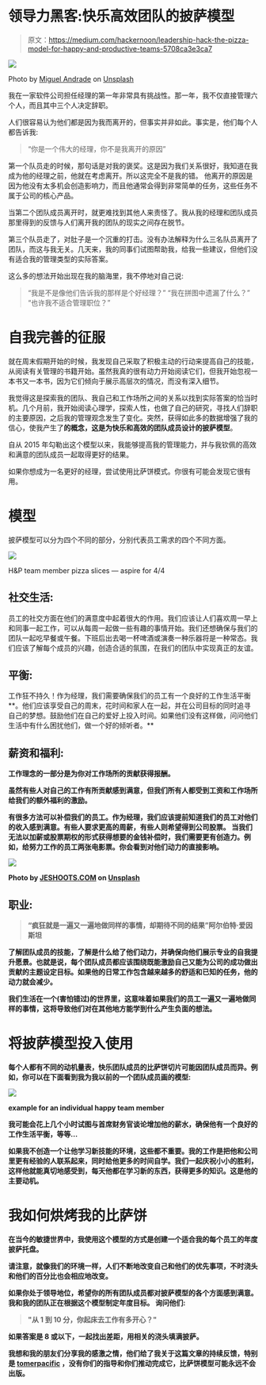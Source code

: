 # 领导力黑客:快乐高效团队的披萨模型

> 原文：<https://medium.com/hackernoon/leadership-hack-the-pizza-model-for-happy-and-productive-teams-5708ca3e3ca7>

![](img/e76db43ad2c0867209d7eb79a438341f.png)

Photo by [Miguel Andrade](https://unsplash.com/@sr_taquito?utm_source=medium&utm_medium=referral) on [Unsplash](https://unsplash.com?utm_source=medium&utm_medium=referral)

我在一家软件公司担任经理的第一年非常具有挑战性。那一年，我不仅直接管理六个人，而且其中三个人决定辞职。

人们很容易认为他们都是因为我而离开的，但事实并非如此。事实是，他们每个人都告诉我:

> “你是一个伟大的经理，你不是我离开的原因”

第一个队员走的时候，那句话是对我的褒奖。这是因为我们关系很好，我知道在我成为他的经理之前，他就在考虑离开。所以这完全不是我的错。
他离开的原因是因为他没有太多机会创造影响力，而且他通常会得到非常简单的任务，这些任务不属于公司的核心产品。

当第二个团队成员离开时，就更难找到其他人来责怪了。我从我的经理和团队成员那里得到的反馈与人们离开我的团队的现实之间存在脱节。

第三个队员走了，对肚子是一个沉重的打击。没有办法解释为什么三名队员离开了团队，而这与我无关。几天来，我的同事们试图帮助我，给我一些建议，但他们没有适合我的管理类型的实际答案。

这么多的想法开始出现在我的脑海里，我不停地对自己说:

> “我是不是像他们告诉我的那样是个好经理？”
> “我在拼图中遗漏了什么？”
> “也许我不适合管理职位？”

# 自我完善的征服

就在周末假期开始的时候，我发现自己采取了积极主动的行动来提高自己的技能，从阅读有关管理的书籍开始。虽然我真的很有动力开始阅读它们，但我开始忽视一本书又一本书，因为它们倾向于展示高层次的情况，而没有深入细节。

我觉得这是探索我的团队、我自己和工作场所之间的关系以找到实际答案的恰当时机。几个月前，我开始阅读心理学，探索人性，也做了自己的研究，寻找人们辞职的主要原因，之后我的管理观念发生了变化。突然，获得如此多的数据增强了我的信心，使我产生了**的概念，这是为快乐和高效的团队成员设计的披萨模型**。

自从 2015 年勾勒出这个模型以来，我能够提高我的管理能力，并与我钦佩的高效和满意的团队成员一起取得更好的结果。

如果你想成为一名更好的经理，尝试使用比萨饼模式。你很有可能会发现它很有用。

# 模型

披萨模型可以分为四个不同的部分，分别代表员工需求的四个不同方面。

![](img/cd14bc0c36ffbad5b6cac98e3b9cbe54.png)

H&P team member pizza slices — aspire for 4/4

## 社交生活:

员工的社交方面在他们的满意度中起着很大的作用。我们应该让人们喜欢周一早上和同事一起工作，可以从每周一起做一些有趣的事情开始。我们还想确保与我们的团队一起吃早餐或午餐。下班后出去喝一杯啤酒或演奏一种乐器将是一种常态。我们应该了解每个成员的兴趣，创造合适的氛围，在我们的团队中实现真正的友谊。

## 平衡:

工作狂不持久！作为经理，我们需要确保我们的员工有一个良好的工作生活平衡**。他们应该享受自己的周末，花时间和家人在一起，并在公司目标的同时追寻自己的梦想。鼓励他们在自己的爱好上投入时间。如果他们没有这样做，问问他们生活中有什么困扰他们，做一个好的倾听者。**

## **薪资和福利:**

**工作理念的一部分是为你对工作场所的贡献获得报酬。**

**虽然有些人对自己的工作有所贡献感到满意，但我们所有人都受到工资和工作场所给我们的额外福利的激励。**

**有很多方法可以补偿我们的员工。作为经理，我们应该提前知道我们的员工对他们的收入感到满意。有些人要求更高的周薪，有些人则希望得到公司股票。
当我们无法以加薪或股票期权的形式获得想要的金钱补偿时，我们需要更有创造力。例如，给努力工作的员工两张电影票。你会看到对他们动力的直接影响。**

**![](img/1dd930c1a0e2ca46ffb2ab202fbe467c.png)**

**Photo by [JESHOOTS.COM](https://unsplash.com/@jeshoots?utm_source=medium&utm_medium=referral) on [Unsplash](https://unsplash.com?utm_source=medium&utm_medium=referral)**

## **职业:**

> **“疯狂就是一遍又一遍地做同样的事情，却期待不同的结果”阿尔伯特·爱因斯坦**

**了解团队成员的技能，了解是什么给了他们动力，并确保向他们展示专业的自我提升愿景。也就是说，每个团队成员都应该围绕既能激励自己又能为公司的成功做出贡献的主题设定目标。如果他的日常工作包含越来越多的舒适和已知的任务，他的动力就会减少。**

**我们生活在一个(害怕错过)的世界里，这意味着如果我们的员工一遍又一遍地做同样的事情，这将导致他们对在其他地方能学到什么产生负面的想法。**

# **将披萨模型投入使用**

**每个人都有不同的动机量表，快乐团队成员的比萨饼切片可能因团队成员而异。例如，你可以在下面看到我为我以前的一个团队成员画的模型:**

**![](img/a329546fdf06f97d545b70967d3b37b6.png)**

**example for an individual happy team member**

**我可能会花上几个小时试图与首席财务官谈论增加他的薪水，确保他有一个良好的工作生活平衡，等等…**

**如果我不创造一个让他学习新技能的环境，这些都不重要。我的工作是把他和公司里更有经验的人联系起来，同时给他更多的时间自学。我们一起庆祝小小的胜利，这样他就能真切地感受到，每天他都在学习新的东西，获得更多的知识。这是他的主要动机。**

# **我如何烘烤我的比萨饼**

**在当今的敏捷世界中，我使用这个模型的方式是创建一个适合我的每个员工的年度披萨托盘。**

**请注意，就像我们的环境一样，人们不断地改变自己和他们的优先事项，不时浇头和他们的百分比也会相应地改变。**

**如果你处于领导地位，希望你的所有团队成员都对披萨模型的各个方面感到满意。我和我的团队正在根据这个模型制定年度目标。
询问他们:**

> **"从 1 到 10 分，你起床去工作有多开心？"**

**如果答案是 8 或以下，一起找出差距，用相关的浇头填满披萨。**

**我想和我的朋友们分享我的感激之情，他们给了我关于这篇文章的持续反馈，特别是 [tomerpacific](https://medium.com/u/e97020a2a53f?source=post_page-----5708ca3e3ca7--------------------------------) ，没有你们的指导和你们推动完成它，比萨饼模型可能永远不会出版。**